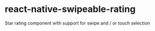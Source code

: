 # react-native-swipeable-rating
Star rating component with support for swipe and / or touch selection
